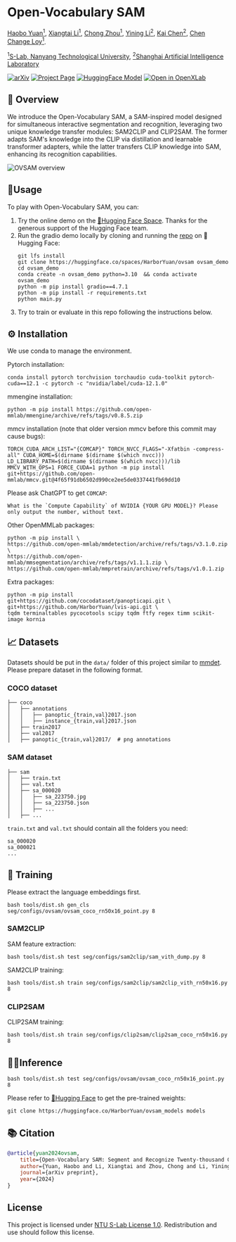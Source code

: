 # Open-Vocabulary SAM

[Haobo Yuan<sup>1</sup>](https://yuanhaobo.me), 
[Xiangtai Li<sup>1</sup>](https://lxtgh.github.io), 
[Chong Zhou<sup>1</sup>](https://chongzhou96.github.io), 
[Yining Li<sup>2</sup>](https://scholar.google.com/citations?user=y_cp1sUAAAAJ), 
[Kai Chen<sup>2</sup>](https://chenkai.site), 
[Chen Change Loy<sup>1</sup>](https://www.mmlab-ntu.com/person/ccloy/). 

[<sup>1</sup>S-Lab, Nanyang Technological University](https://www.mmlab-ntu.com/), 
[<sup>2</sup>Shanghai Artificial Intelligence Laboratory](https://www.shlab.org.cn/)

[![arXiv](https://img.shields.io/badge/arXiv-2401.02955-b31b1b.svg)](https://arxiv.org/abs/2401.02955)
[![Project Page](https://img.shields.io/badge/OVSAM-Project%20Page-green)](https://www.mmlab-ntu.com/project/ovsam)
[![HuggingFace Model](https://img.shields.io/badge/%F0%9F%A4%97%20Hugging%20Face-App-blue)](https://huggingface.co/spaces/HarborYuan/ovsam)
[![Open in OpenXLab](https://cdn-static.openxlab.org.cn/app-center/openxlab_app.svg)](https://openxlab.org.cn/apps/detail/houshaowei/Open-Vocabulary_SAM)

## 👀 Overview
We introduce the Open-Vocabulary SAM, a SAM-inspired model designed for simultaneous interactive segmentation and recognition, leveraging two unique knowledge transfer modules: SAM2CLIP and CLIP2SAM. The former adapts SAM's knowledge into the CLIP via distillation and learnable transformer adapters, while the latter transfers CLIP knowledge into SAM, enhancing its recognition capabilities.

<p>
  <img src="https://www.mmlab-ntu.com/project/ovsam/img/ovsam_teaser.jpg" alt="OVSAM overview">
</p>

## 🔧Usage
To play with Open-Vocabulary SAM, you can:
1. Try the online demo on the [🤗Hugging Face Space](https://huggingface.co/spaces/HarborYuan/ovsam). Thanks for the generous support of the Hugging Face team.
2. Run the gradio demo locally by cloning and running the [repo](https://huggingface.co/spaces/HarborYuan/ovsam/tree/main) on 🤗Hugging Face:
    ```commandline
    git lfs install
    git clone https://huggingface.co/spaces/HarborYuan/ovsam ovsam_demo
    cd ovsam_demo
    conda create -n ovsam_demo python=3.10  && conda activate ovsam_demo
    python -m pip install gradio==4.7.1
    python -m pip install -r requirements.txt
    python main.py
    ```
3. Try to train or evaluate in this repo following the instructions below.

## ⚙️ Installation
We use conda to manage the environment.

Pytorch installation:
```commandline
conda install pytorch torchvision torchaudio cuda-toolkit pytorch-cuda==12.1 -c pytorch -c "nvidia/label/cuda-12.1.0"
```

mmengine installation:
```commandline
python -m pip install https://github.com/open-mmlab/mmengine/archive/refs/tags/v0.8.5.zip
```

mmcv installation (note that older version mmcv before this commit may cause bugs):
```commandline
TORCH_CUDA_ARCH_LIST="{COMCAP}" TORCH_NVCC_FLAGS="-Xfatbin -compress-all" CUDA_HOME=$(dirname $(dirname $(which nvcc))) LD_LIBRARY_PATH=$(dirname $(dirname $(which nvcc)))/lib MMCV_WITH_OPS=1 FORCE_CUDA=1 python -m pip install git+https://github.com/open-mmlab/mmcv.git@4f65f91db6502d990ce2ee5de0337441fb69dd10
```
Please ask ChatGPT to get `COMCAP`:
```text
What is the `Compute Capability` of NVIDIA {YOUR GPU MODEL}? Please only output the number, without text.
```

Other OpenMMLab packages:
```commandline
python -m pip install \
https://github.com/open-mmlab/mmdetection/archive/refs/tags/v3.1.0.zip \
https://github.com/open-mmlab/mmsegmentation/archive/refs/tags/v1.1.1.zip \
https://github.com/open-mmlab/mmpretrain/archive/refs/tags/v1.0.1.zip
```

Extra packages:
```commandline
python -m pip install git+https://github.com/cocodataset/panopticapi.git \
git+https://github.com/HarborYuan/lvis-api.git \
tqdm terminaltables pycocotools scipy tqdm ftfy regex timm scikit-image kornia
```

## 📈 Datasets
Datasets should be put in the `data/` folder of this project similar to [mmdet](https://mmdetection.readthedocs.io/en/latest/user_guides/tracking_dataset_prepare.html). Please prepare dataset in the following format.
### COCO dataset
```text
├── coco
│   ├── annotations
│   │   ├── panoptic_{train,val}2017.json
│   │   ├── instance_{train,val}2017.json
│   ├── train2017
│   ├── val2017
│   ├── panoptic_{train,val}2017/  # png annotations
```
### SAM dataset
```text
├── sam
│   ├── train.txt
│   ├── val.txt
│   ├── sa_000020
│   │   ├── sa_223750.jpg
│   │   ├── sa_223750.json
│   │   ├── ...
│   ├── ...
```
`train.txt` and `val.txt` should contain all the folders you need:
```text
sa_000020
sa_000021
...
```

## 🚀 Training
Please extract the language embeddings first.
```commandline
bash tools/dist.sh gen_cls seg/configs/ovsam/ovsam_coco_rn50x16_point.py 8
```

### SAM2CLIP
SAM feature extraction:
```commandline
bash tools/dist.sh test seg/configs/sam2clip/sam_vith_dump.py 8
```
SAM2CLIP training:
```commandline
bash tools/dist.sh train seg/configs/sam2clip/sam2clip_vith_rn50x16.py 8
```

### CLIP2SAM
CLIP2SAM training:
```commandline
bash tools/dist.sh train seg/configs/clip2sam/clip2sam_coco_rn50x16.py 8
```

## 🏃‍♀️Inference
```commandline
bash tools/dist.sh test seg/configs/ovsam/ovsam_coco_rn50x16_point.py 8
```
Please refer to [🤗Hugging Face](https://huggingface.co/HarborYuan/ovsam_models) to get the pre-trained weights:
```commandline
git clone https://huggingface.co/HarborYuan/ovsam_models models
```

## 📚 Citation
```bibtex
@article{yuan2024ovsam,
    title={Open-Vocabulary SAM: Segment and Recognize Twenty-thousand Classes Interactively},
    author={Yuan, Haobo and Li, Xiangtai and Zhou, Chong and Li, Yining and Chen, Kai and Loy, Chen Change},
    journal={arXiv preprint},
    year={2024}
}
```
## License <a name="license"></a>

This project is licensed under <a rel="license" href="https://github.com/HarborYuan/ovsam/blob/master/LICENSE">NTU S-Lab License 1.0</a>. Redistribution and use should follow this license.
